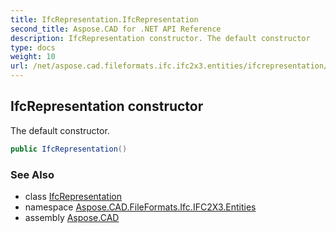 ```yaml
---
title: IfcRepresentation.IfcRepresentation
second_title: Aspose.CAD for .NET API Reference
description: IfcRepresentation constructor. The default constructor
type: docs
weight: 10
url: /net/aspose.cad.fileformats.ifc.ifc2x3.entities/ifcrepresentation/ifcrepresentation/
---
```

## IfcRepresentation constructor

The default constructor.

```csharp
public IfcRepresentation()
```

### See Also

* class [IfcRepresentation](../)
* namespace [Aspose.CAD.FileFormats.Ifc.IFC2X3.Entities](../../ifcrepresentation/)
* assembly [Aspose.CAD](../../../)


